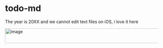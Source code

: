 # todo-md

The year is 20XX and we cannot edit text files on iOS, i love it here

<img width="551" height="49" alt="image" src="https://github.com/user-attachments/assets/814b396e-dacf-4009-9a40-0c4c23459c68" />

